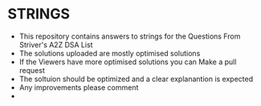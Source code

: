 # STRINGS
- This repository contains answers to strings for the Questions From Striver's A2Z DSA List 
- The solutions uploaded are mostly optimised solutions 
- If the Viewers have more optimised solutions you can Make a pull request
- The soltuion should be optimized and a clear explanantion is expected
- Any improvements please comment 
- 